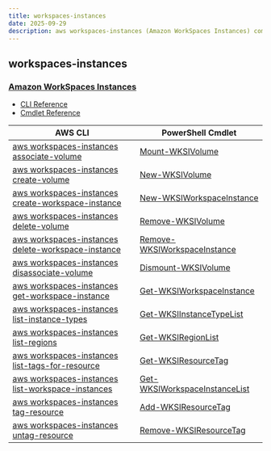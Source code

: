```yaml
---
title: workspaces-instances
date: 2025-09-29
description: aws workspaces-instances (Amazon WorkSpaces Instances) command/cmdlet list.
---
```


## workspaces-instances

### [Amazon WorkSpaces Instances](https://aws.amazon.com/workspaces/)

* [CLI Reference](https://awscli.amazonaws.com/v2/documentation/api/latest/reference/workspaces-instances/index.html)
* [Cmdlet Reference](https://docs.aws.amazon.com/powershell/v5/reference/items/WorkspacesInstances_cmdlets.html)

|AWS CLI|PowerShell Cmdlet|
|----|----|
|[aws workspaces-instances associate-volume](https://awscli.amazonaws.com/v2/documentation/api/latest/reference/workspaces-instances/associate-volume.html)|[Mount-WKSIVolume](https://docs.aws.amazon.com/powershell/latest/reference/items/Mount-WKSIVolume.html)|
|[aws workspaces-instances create-volume](https://awscli.amazonaws.com/v2/documentation/api/latest/reference/workspaces-instances/create-volume.html)|[New-WKSIVolume](https://docs.aws.amazon.com/powershell/latest/reference/items/New-WKSIVolume.html)|
|[aws workspaces-instances create-workspace-instance](https://awscli.amazonaws.com/v2/documentation/api/latest/reference/workspaces-instances/create-workspace-instance.html)|[New-WKSIWorkspaceInstance](https://docs.aws.amazon.com/powershell/latest/reference/items/New-WKSIWorkspaceInstance.html)|
|[aws workspaces-instances delete-volume](https://awscli.amazonaws.com/v2/documentation/api/latest/reference/workspaces-instances/delete-volume.html)|[Remove-WKSIVolume](https://docs.aws.amazon.com/powershell/latest/reference/items/Remove-WKSIVolume.html)|
|[aws workspaces-instances delete-workspace-instance](https://awscli.amazonaws.com/v2/documentation/api/latest/reference/workspaces-instances/delete-workspace-instance.html)|[Remove-WKSIWorkspaceInstance](https://docs.aws.amazon.com/powershell/latest/reference/items/Remove-WKSIWorkspaceInstance.html)|
|[aws workspaces-instances disassociate-volume](https://awscli.amazonaws.com/v2/documentation/api/latest/reference/workspaces-instances/disassociate-volume.html)|[Dismount-WKSIVolume](https://docs.aws.amazon.com/powershell/latest/reference/items/Dismount-WKSIVolume.html)|
|[aws workspaces-instances get-workspace-instance](https://awscli.amazonaws.com/v2/documentation/api/latest/reference/workspaces-instances/get-workspace-instance.html)|[Get-WKSIWorkspaceInstance](https://docs.aws.amazon.com/powershell/latest/reference/items/Get-WKSIWorkspaceInstance.html)|
|[aws workspaces-instances list-instance-types](https://awscli.amazonaws.com/v2/documentation/api/latest/reference/workspaces-instances/list-instance-types.html)|[Get-WKSIInstanceTypeList](https://docs.aws.amazon.com/powershell/latest/reference/items/Get-WKSIInstanceTypeList.html)|
|[aws workspaces-instances list-regions](https://awscli.amazonaws.com/v2/documentation/api/latest/reference/workspaces-instances/list-regions.html)|[Get-WKSIRegionList](https://docs.aws.amazon.com/powershell/latest/reference/items/Get-WKSIRegionList.html)|
|[aws workspaces-instances list-tags-for-resource](https://awscli.amazonaws.com/v2/documentation/api/latest/reference/workspaces-instances/list-tags-for-resource.html)|[Get-WKSIResourceTag](https://docs.aws.amazon.com/powershell/latest/reference/items/Get-WKSIResourceTag.html)|
|[aws workspaces-instances list-workspace-instances](https://awscli.amazonaws.com/v2/documentation/api/latest/reference/workspaces-instances/list-workspace-instances.html)|[Get-WKSIWorkspaceInstanceList](https://docs.aws.amazon.com/powershell/latest/reference/items/Get-WKSIWorkspaceInstanceList.html)|
|[aws workspaces-instances tag-resource](https://awscli.amazonaws.com/v2/documentation/api/latest/reference/workspaces-instances/tag-resource.html)|[Add-WKSIResourceTag](https://docs.aws.amazon.com/powershell/latest/reference/items/Add-WKSIResourceTag.html)|
|[aws workspaces-instances untag-resource](https://awscli.amazonaws.com/v2/documentation/api/latest/reference/workspaces-instances/untag-resource.html)|[Remove-WKSIResourceTag](https://docs.aws.amazon.com/powershell/latest/reference/items/Remove-WKSIResourceTag.html)|

